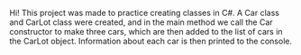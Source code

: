 Hi! This project was made to practice creating classes in C#. A Car class and CarLot class were created, and in the main method we call the Car constructor to make three cars, which are then added to the list of cars in the CarLot object. Information about each car is then printed to the console.
